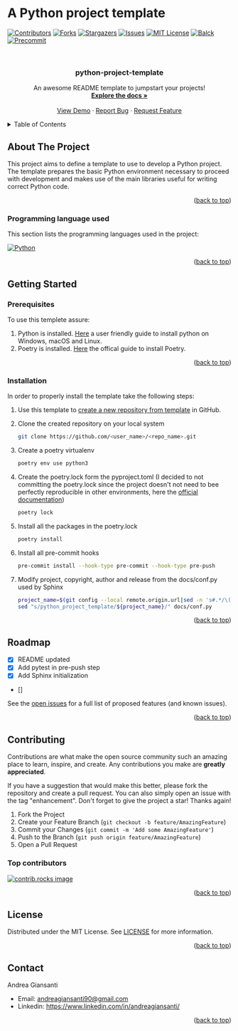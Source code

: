 # A Python project template
<a id="readme-top"></a>
<!-- PROJECT SHIELDS -->
<!--
*** I'm using markdown "reference style" links for readability.
*** Reference links are enclosed in brackets [ ] instead of parentheses ( ).
*** See the bottom of this document for the declaration of the reference variables
*** for contributors-url, forks-url, etc. This is an optional, concise syntax you may use.
*** https://www.markdownguide.org/basic-syntax/#reference-style-links
-->
[![Contributors][contributors-shield]][contributors-url]
[![Forks][forks-shield]][forks-url]
[![Stargazers][stars-shield]][stars-url]
[![Issues][issues-shield]][issues-url]
[![MIT License][license-shield]][license-url]
[![Balck][black-shield]][black-url]
[![Precommit][pre-commit-shield]][pre-commit-url]



<!-- PROJECT LOGO -->
<br />
<div align="center">

  <h3 align="center">python-project-template</h3>

  <p align="center">
    An awesome README template to jumpstart your projects!
    <br />
    <a href="https://github.com/othneildrew/Best-README-Template"><strong>Explore the docs »</strong></a>
    <br />
    <br />
    <a href="https://github.com/othneildrew/Best-README-Template">View Demo</a>
    ·
    <a href="https://github.com/othneildrew/Best-README-Template/issues/new?labels=bug&template=bug-report---.md">Report Bug</a>
    ·
    <a href="https://github.com/othneildrew/Best-README-Template/issues/new?labels=enhancement&template=feature-request---.md">Request Feature</a>
  </p>
</div>



<!-- TABLE OF CONTENTS -->
<details>
  <summary>Table of Contents</summary>
  <ol>
    <li>
      <a href="#about-the-project">About The Project</a>
      <ul>
        <li><a href="#built-with">Programming language used</a></li>
      </ul>
    </li>
    <li>
      <a href="#getting-started">Getting Started</a>
      <ul>
        <li><a href="#prerequisites">Prerequisites</a></li>
        <li><a href="#installation">Installation</a></li>
      </ul>
    </li>
    <li><a href="#roadmap">Roadmap</a></li>
    <li><a href="#contributing">Contributing</a></li>
    <li><a href="#license">License</a></li>
    <li><a href="#contact">Contact</a></li>
  </ol>
</details>



<!-- ABOUT THE PROJECT -->
## About The Project

This project aims to define a template to use to develop a Python project. The template prepares the basic Python environment necessary to proceed with development and makes use of the main libraries useful for writing correct Python code.

<p align="right">(<a href="#readme-top">back to top</a>)</p>

### Programming language used

This section lists the programming languages used in the project:

[![Python][Python.com]][Python-url]

<p align="right">(<a href="#readme-top">back to top</a>)</p>

## Getting Started

### Prerequisites

To use this templete assure:

1. Python is installed. [Here](https://realpython.com/installing-python/) a user friendly guide to install python on Windows, macOS and Linux.
2. Poetry is installed. [Here](https://python-poetry.org/docs/#installing-with-the-official-installer) the offical guide to install Poetry.

<p align="right">(<a href="#readme-top">back to top</a>)</p>

### Installation

In order to properly install the template take the following steps:

1. Use this template to [create a new repository from template](https://docs.github.com/en/repositories/creating-and-managing-repositories/creating-a-repository-from-a-template) in GitHub.
2. Clone the created repository on your local system
   ```sh
   git clone https://github.com/<user_name>/<repo_name>.git
   ```

3. Create a poetry virtualenv
   ```sh
   poetry env use python3
   ```
4. Create the poetry.lock form the pyproject.toml (I decided to not committing the poetry.lock since the project doesn't not need to bee perfectly reproducible in other environments, here the [official documentation](https://python-poetry.org/docs/basic-usage/#committing-your-poetrylock-file-to-version-control))
   ```sh
   poetry lock
   ```
5. Install all the packages in the poetry.lock
   ```sh
   poetry install
   ```

6. Install all pre-commit hooks
   ```sh
   pre-commit install --hook-type pre-commit --hook-type pre-push
   ```

7. Modify project, copyright, author and release from the docs/conf.py used by Sphinx
   ```sh
   project_name=$(git config --local remote.origin.url|sed -n 's#.*/\([^.]*\)\.git#\1#p')
   sed "s/python_project_template/${project_name}/" docs/conf.py
   ```

<p align="right">(<a href="#readme-top">back to top</a>)</p>

## Roadmap

- [x] README updated
- [x] Add pytest in pre-push step
- [x] Add Sphinx initialization
- []

See the [open issues](https://github.com/Giansass/python-project-template/issues) for a full list of proposed features (and known issues).

<p align="right">(<a href="#readme-top">back to top</a>)</p>

## Contributing

Contributions are what make the open source community such an amazing place to learn, inspire, and create. Any contributions you make are **greatly appreciated**.

If you have a suggestion that would make this better, please fork the repository and create a pull request. You can also simply open an issue with the tag "enhancement".
Don't forget to give the project a star! Thanks again!

1. Fork the Project
2. Create your Feature Branch (`git checkout -b feature/AmazingFeature`)
3. Commit your Changes (`git commit -m 'Add some AmazingFeature'`)
4. Push to the Branch (`git push origin feature/AmazingFeature`)
5. Open a Pull Request

### Top contributors

<a href="https://github.com/Giansass/python-project-template/graphs/contributors">
  <img src="https://contrib.rocks/image?repo=Giansass/python-project-template" alt="contrib.rocks image" />
</a>

<p align="right">(<a href="#readme-top">back to top</a>)</p>

## License

Distributed under the MIT License. See [LICENSE](https://github.com/Giansass/python-project-template/blob/develop/LICENSE) for more information.
<p align="right">(<a href="#readme-top">back to top</a>)</p>

## Contact

Andrea Giansanti
* Email: <a href="mailto:andreagiansanti90@gmail.com">andreagiansanti90@gmail.com</a>
* Linkedin: <a href="https://www.linkedin.com/in/andreagiansanti/">https://www.linkedin.com/in/andreagiansanti/</a>
<p align="right">(<a href="#readme-top">back to top</a>)</p>

<!-- MARKDOWN LINKS & IMAGES -->
<!-- https://www.markdownguide.org/basic-syntax/#reference-style-links -->
[contributors-shield]: https://img.shields.io/github/contributors/Giansass/python-project-template.svg?style=for-the-badge
[contributors-url]: https://github.com/Giansass/python-project-template/graphs/contributors
[forks-shield]: https://img.shields.io/github/forks/Giansass/python-project-template.svg?style=for-the-badge
[forks-url]: https://github.com/Giansass/python-project-template/network/members
[stars-shield]: https://img.shields.io/github/stars/Giansass/python-project-template.svg?style=for-the-badge
[stars-url]: https://github.com/Giansass/python-project-template/stargazers
[issues-shield]: https://img.shields.io/github/issues/Giansass/python-project-template.svg?style=for-the-badge
[issues-url]: https://github.com/Giansass/python-project-template/issues
[license-shield]: https://img.shields.io/github/license/Giansass/python-project-template.svg?style=for-the-badge
[license-url]: https://github.com/Giansass/python-project-template/blob/develop/LICENSE
[Python.com]: https://img.shields.io/badge/python-3670A0?style=for-the-badge&logo=python&logoColor=ffdd54
[Python-url]: https://www.python.org/
[pre-commit-shield]: https://img.shields.io/badge/pre--commit-enabled-brightgreen?style=for-the-badge
[pre-commit-url]: https://pre-commit.com/
[black-shield]: https://img.shields.io/badge/code%20style-black-000000.svg?style=for-the-badge
[black-url]:https://github.com/psf/black
